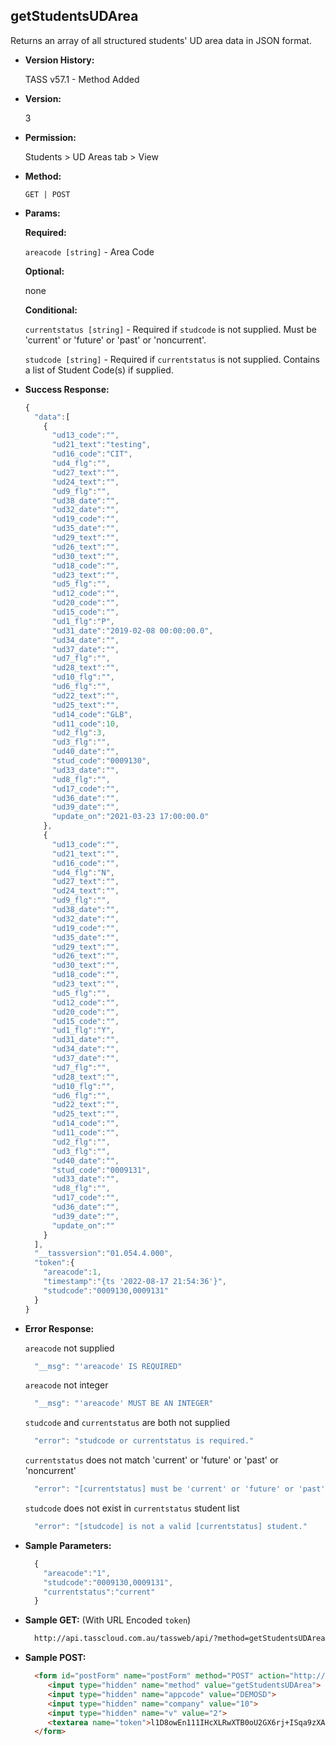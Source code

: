 **getStudentsUDArea**
----
  Returns an array of all structured students' UD area data in JSON format.
  
* **Version History:**

  TASS v57.1 - Method Added

* **Version:**

  3

* **Permission:**

  Students > UD Areas tab > View

* **Method:**

  `GET | POST`
  
* **Params:**

  **Required:**

  `areacode [string]` - Area Code
  
  **Optional:**

  none
 
  **Conditional:**

  `currentstatus [string]` - Required if `studcode` is not supplied. Must be 'current' or 'future' or 'past' or 'noncurrent'.

  `studcode [string]` - Required if `currentstatus` is not supplied. Contains a list of Student Code(s) if supplied.

* **Success Response:**

    ```javascript
    {
      "data":[
        {
          "ud13_code":"",
          "ud21_text":"testing",
          "ud16_code":"CIT",
          "ud4_flg":"",
          "ud27_text":"",
          "ud24_text":"",
          "ud9_flg":"",
          "ud38_date":"",
          "ud32_date":"",
          "ud19_code":"",
          "ud35_date":"",
          "ud29_text":"",
          "ud26_text":"",
          "ud30_text":"",
          "ud18_code":"",
          "ud23_text":"",
          "ud5_flg":"",
          "ud12_code":"",
          "ud20_code":"",
          "ud15_code":"",
          "ud1_flg":"P",
          "ud31_date":"2019-02-08 00:00:00.0",
          "ud34_date":"",
          "ud37_date":"",
          "ud7_flg":"",
          "ud28_text":"",
          "ud10_flg":"",
          "ud6_flg":"",
          "ud22_text":"",
          "ud25_text":"",
          "ud14_code":"GLB",
          "ud11_code":10,
          "ud2_flg":3,
          "ud3_flg":"",
          "ud40_date":"",
          "stud_code":"0009130",
          "ud33_date":"",
          "ud8_flg":"",
          "ud17_code":"",
          "ud36_date":"",
          "ud39_date":"",
          "update_on":"2021-03-23 17:00:00.0"
        },
        {
          "ud13_code":"",
          "ud21_text":"",
          "ud16_code":"",
          "ud4_flg":"N",
          "ud27_text":"",
          "ud24_text":"",
          "ud9_flg":"",
          "ud38_date":"",
          "ud32_date":"",
          "ud19_code":"",
          "ud35_date":"",
          "ud29_text":"",
          "ud26_text":"",
          "ud30_text":"",
          "ud18_code":"",
          "ud23_text":"",
          "ud5_flg":"",
          "ud12_code":"",
          "ud20_code":"",
          "ud15_code":"",
          "ud1_flg":"Y",
          "ud31_date":"",
          "ud34_date":"",
          "ud37_date":"",
          "ud7_flg":"",
          "ud28_text":"",
          "ud10_flg":"",
          "ud6_flg":"",
          "ud22_text":"",
          "ud25_text":"",
          "ud14_code":"",
          "ud11_code":"",
          "ud2_flg":"",
          "ud3_flg":"",
          "ud40_date":"",
          "stud_code":"0009131",
          "ud33_date":"",
          "ud8_flg":"",
          "ud17_code":"",
          "ud36_date":"",
          "ud39_date":"",
          "update_on":""
        }
      ],
      "__tassversion":"01.054.4.000",
      "token":{
        "areacode":1,
        "timestamp":"{ts '2022-08-17 21:54:36'}",
        "studcode":"0009130,0009131"
      }
    }
    ```
 
* **Error Response:**

    `areacode` not supplied
    ```javascript
      "__msg": "'areacode' IS REQUIRED"
    ```

    `areacode` not integer
    ```javascript
      "__msg": "'areacode' MUST BE AN INTEGER"
    ```

    `studcode` and `currentstatus` are both not supplied
    ```javascript
      "error": "studcode or currentstatus is required."
    ```

    `currentstatus` does not match 'current' or 'future' or 'past' or 'noncurrent'
    ```javascript
      "error": "[currentstatus] must be 'current' or 'future' or 'past' or 'noncurrent'."
    ```

    `studcode` does not exist in `currentstatus` student list
    ```javascript
      "error": "[studcode] is not a valid [currentstatus] student."
    ```
    
* **Sample Parameters:**

  ```javascript
    {
      "areacode":"1",
      "studcode":"0009130,0009131",
      "currentstatus":"current"
    }
  ```

* **Sample GET:** (With URL Encoded `token`)

  ```HTML
    http://api.tasscloud.com.au/tassweb/api/?method=getStudentsUDArea&appcode=DEMOSD&company=10&v=2&token=l1D8owEn111IHcXLRwXTB0oU2GX6rj%2BISqa9zXA8We3J3mwgjW5pdUvFK3%2FIZ4mJ4bMyfKTmEoup%2B3tTE9GeLQ%3D%3D
  ```
  
* **Sample POST:**

  ```HTML
    <form id="postForm" name="postForm" method="POST" action="http://api.tasscloud.com.au/tassweb/api/">
       <input type="hidden" name="method" value="getStudentsUDArea">
       <input type="hidden" name="appcode" value="DEMOSD">
       <input type="hidden" name="company" value="10">
       <input type="hidden" name="v" value="2">
       <textarea name="token">l1D8owEn111IHcXLRwXTB0oU2GX6rj+ISqa9zXA8We3J3mwgjW5pdUvFK3/IZ4mJ4bMyfKTmEoup+3tTE9GeLQ==</textarea>
    </form>
  ```
